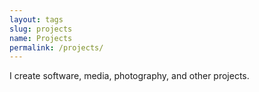 ```yaml
---
layout: tags
slug: projects
name: Projects
permalink: /projects/
---
```


I create software, media, photography, and other projects.
